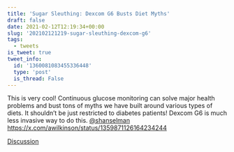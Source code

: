 ```yaml
---
title: 'Sugar Sleuthing: Dexcom G6 Busts Diet Myths'
draft: false
date: 2021-02-12T12:19:34+00:00
slug: '202102121219-sugar-sleuthing-dexcom-g6'
tags:
  - tweets
is_tweet: true
tweet_info:
  id: '1360081083455336448'
  type: 'post'
  is_thread: False
---
```




This is very cool! Continuous glucose monitoring can solve major health problems and bust tons of myths we have built around various types of diets. It shouldn’t be just restricted to diabetes patients! Dexcom G6 is much less invasive way to do this. [@shanselman](https://x.com/shanselman) <https://x.com/awilkinson/status/1359871126164234244>

[Discussion](https://x.com/sytelus/status/1360081083455336448)
